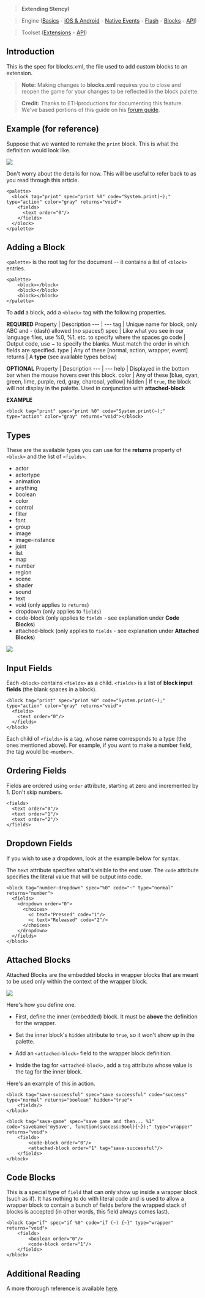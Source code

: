 > **Extending Stencyl**

> Engine ([Basics](http://www.stencyl.com/help/view/how-to-create-engine-extension/) - [iOS & Android](http://www.stencyl.com/help/view/how-to-create-native-engine-extension/) - [Native Events](http://www.stencyl.com/help/view/native-events/) - [Flash](http://www.stencyl.com/help/view/flash-extensions/) - [Blocks](http://www.stencyl.com/help/view/adding-blocks/) - [API](http://static.stencyl.com/api/33/))

> Toolset ([Extensions](http://www.stencyl.com/help/view/creating-extensions/) - [API](http://api.stencyl.com/extensions/))


## Introduction

This is the spec for blocks.xml, the file used to add custom blocks to an extension. 

> **Note:** Making changes to **blocks.xml** requires you to close and reopen the game for your changes to be reflected in the block palette.

> **Credit:** Thanks to ETHproductions for documenting this feature. We've based portions of this guide on his [forum guide](http://community.stencyl.com/index.php/topic,39934.0.html).


## Example (for reference)

Suppose that we wanted to remake the `print` block. This is what the definition would look like.

![](http://static.stencyl.com/pedia2/blocks/flow/flow_debug/Print.png)

Don't worry about the details for now. This will be useful to refer back to as you read through this article.

```
<palette>
  <block tag="print" spec="print %0" code="System.print(~);" type="action" color="gray" returns="void">
    <fields>
      <text order="0"/>
    </fields>
  </block>
</palette>
```


## Adding a Block

`<palette>` is the root tag for the document -- it contains a list of `<block>` entries. 

```
<palette>
    <block></block>
    <block></block>
    <block></block>
</palette>
```

To **add** a block, add a `<block>` tag with the following properties.

**REQUIRED**
Property | Description
--- | ---
tag | Unique name for block, only ABC and - (dash) allowed (no spaces!)
spec | Like what you see in our language files, use %0, %1, etc. to specify where the spaces go
code | Output code, use ~ to specify the blanks. Must match the order in which fields are specified.
type | Any of these [normal, action, wrapper, event]
returns | A **type** (see available types below)

**OPTIONAL**
Property | Description
--- | ---
help | Displayed in the bottom bar when the mouse hovers over this block.
color | Any of these [blue, cyan, green, lime, purple, red, gray, charcoal, yellow]
hidden | If `true`, the block will not display in the palette. Used in conjunction with **attached-block**

**EXAMPLE**

```
<block tag="print" spec="print %0" code="System.print(~);" type="action" color="gray" returns="void"></block>
```


## Types

These are the available types you can use for the **returns** property of `<block>` and the list of `<fields>`.

* actor
* actortype
* animation
* anything
* boolean
* color
* control
* filter
* font
* group
* image
* image-instance
* joint
* list
* map
* number
* region
* scene
* shader
* sound
* text
* void (only applies to `returns`)
* dropdown (only applies to `fields`)
* code-block (only applies to `fields` - see explanation under **Code Blocks**)
* attached-block (only applies to `fields` - see explanation under **Attached Blocks**)

![](http://static.stencyl.com/pedia2/chapter-d/all-types.png)


## Input Fields

Each `<block>` contains `<fields>` as a child. `<fields>` is a list of **block input fields** (the blank spaces in a block).

```
<block tag="print" spec="print %0" code="System.print(~);" type="action" color="gray" returns="void">
  <fields>
    <text order="0"/>
  </fields>
</block>
```

Each child of `<fields>` is a tag, whose name corresponds to a type (the ones mentioned above). For example, if you want to make a number field, the tag would be `<number>`.


## Ordering Fields

Fields are ordered using `order` attribute, starting at zero and incremented by 1. Don't skip numbers.

```
<fields>
  <text order="0"/>
  <text order="1"/>
  <text order="2"/>
</fields>
```


## Dropdown Fields

If you wish to use a dropdown, look at the example below for syntax.

The `text` attribute specifies what's visible to the end user.
The `code` attribute specifies the literal value that will be output into code.

```
<block tag="number-dropdown" spec="%0" code="~" type="normal" returns="number">
  <fields>
    <dropdown order="0">
      <choices>
        <c text="Pressed" code="1"/>
        <c text="Released" code="2"/>
      </choices>
    </dropdown>
  </fields>
</block>
```


## Attached Blocks

Attached Blocks are the embedded blocks in wrapper blocks that are meant to be used only within the context of the wrapper block.

![](http://static.stencyl.com/pedia2/chapter-d/save-example.png)

Here's how you define one.

* First, define the inner (embedded) block. It must be **above** the definition for the wrapper.

* Set the inner block's `hidden` attribute to `true`, so it won't show up in the palette.

* Add an `<attached-block>` field to the wrapper block definition.

* Inside the tag for `<attached-block>`, add a `tag` attribute whose value is the tag for the inner block.

Here's an example of this in action.

```
<block tag="save-successful" spec="save successful" code="success" type="normal" returns="boolean" hidden="true">
	<fields/>
</block>

<block tag="save-game" spec="save game and then... %1" code="saveGame('mySave', function(success:Bool){~});" type="wrapper" returns="void">
	<fields>
		<code-block order="0"/>
		<attached-block order="1" tag="save-successful"/>
	</fields>
</block>
```


## Code Blocks

This is a special type of `field` that can only show up inside a wrapper block (such as if). It has nothing to do with literal code and is used to allow a wrapper block to contain a bunch of fields before the wrapped stack of blocks is accepted (in other words, this field always comes last).

```
<block tag="if" spec="if %0" code="if (~) {~}" type="wrapper" returns="void">
	<fields>
		<boolean order="0"/>
		<code-block order="1"/>
	</fields>
</block>
```


## Additional Reading

A more thorough reference is available [here](http://community.stencyl.com/index.php/topic,39934.0.html).
